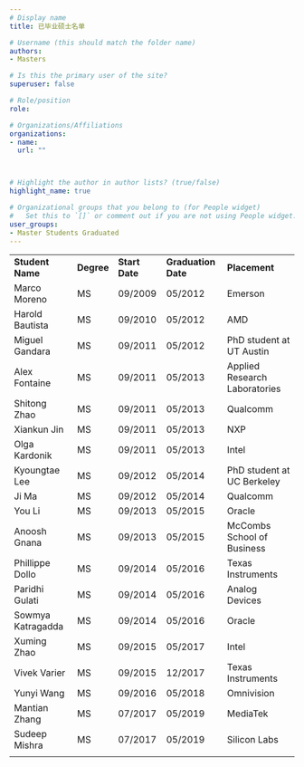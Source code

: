```yaml
---
# Display name
title: 已毕业硕士名单

# Username (this should match the folder name)
authors:
- Masters

# Is this the primary user of the site?
superuser: false

# Role/position
role: 

# Organizations/Affiliations
organizations:
- name: 
  url: ""



# Highlight the author in author lists? (true/false)
highlight_name: true

# Organizational groups that you belong to (for People widget)
#   Set this to `[]` or comment out if you are not using People widget.
user_groups:
- Master Students Graduated
---
```


<table>
    <tr>
        <td><b>Student Name</b></td>
        <td><b>Degree</b></td>
        <td><b>Start Date</b></td>
        <td><b>Graduation Date</b></td>
        <td><b>Placement</b></td>
    </tr>
    <tr>
        <td>Marco Moreno</td>
        <td>MS</td>
        <td>09/2009</td>
        <td>05/2012</td>
        <td>Emerson</td>
    </tr>
    <tr>
        <td>Harold Bautista</td>
        <td>MS</td>
        <td>09/2010</td>
        <td>05/2012</td>
        <td>AMD</td>
    </tr>
    <tr>
        <td>Miguel Gandara</td>
        <td>MS</td>
        <td>09/2011</td>
        <td>05/2012</td>
        <td>PhD student at UT Austin</td>
    </tr>
    <tr>
        <td>Alex Fontaine</td>
        <td>MS</td>
        <td>09/2011</td>
        <td>05/2013</td>
        <td>Applied Research Laboratories</td>
    </tr>
    <tr>
        <td>Shitong Zhao</td>
        <td>MS</td>
        <td>09/2011</td>
        <td>05/2013</td>
        <td>Qualcomm</td>
    </tr>
    <tr>
        <td>Xiankun Jin</td>
        <td>MS</td>
        <td>09/2011</td>
        <td>05/2013</td>
        <td>NXP</td>
    </tr>
    <tr>
        <td>Olga Kardonik</td>
        <td>MS</td>
        <td>09/2011</td>
        <td>05/2013</td>
        <td>Intel</td>
    </tr>
    <tr>
        <td>Kyoungtae Lee</td>
        <td>MS</td>
        <td>09/2012</td>
        <td>05/2014</td>
        <td>PhD student at UC Berkeley</td>
    </tr>
    <tr>
        <td>Ji Ma</td>
        <td>MS</td>
        <td>09/2012</td>
        <td>05/2014</td>
        <td>Qualcomm</td>
    </tr>
    <tr>
        <td>You Li</td>
        <td>MS</td>
        <td>09/2013</td>
        <td>05/2015</td>
        <td>Oracle</td>
    </tr>
    <tr>
        <td>Anoosh Gnana</td>
        <td>MS</td>
        <td>09/2013</td>
        <td>05/2015</td>
        <td>McCombs School of Business</td>
    </tr>
    <tr>
        <td>Phillippe Dollo</td>
        <td>MS</td>
        <td>09/2014</td>
        <td>05/2016</td>
        <td>Texas Instruments</td>
    </tr>
    <tr>
        <td>Paridhi Gulati</td>
        <td>MS</td>
        <td>09/2014</td>
        <td>05/2016</td>
        <td>Analog Devices</td>
    </tr>
    <tr>
        <td>Sowmya Katragadda</td>
        <td>MS</td>
        <td>09/2014</td>
        <td>05/2016</td>
        <td>Oracle</td>
    </tr>
    <tr>
        <td>Xuming Zhao</td>
        <td>MS</td>
        <td>09/2015</td>
        <td>05/2017</td>
        <td>Intel </td>
    </tr>
    <tr>
        <td>Vivek Varier </td>
        <td>MS</td>
        <td>09/2015</td>
        <td>12/2017</td>
        <td>Texas Instruments</td>
    </tr>
    <tr>
        <td>Yunyi Wang</td>
        <td>MS</td>
        <td>09/2016</td>
        <td>05/2018</td>
        <td>Omnivision</td>
    </tr>
    <tr>
        <td>Mantian Zhang</td>
        <td>MS</td>
        <td>07/2017</td>
        <td>05/2019</td>
        <td>MediaTek </td>
    </tr>
    <tr>
        <td>Sudeep Mishra</td>
        <td>MS</td>
        <td>07/2017</td>
        <td>05/2019</td>
        <td>Silicon Labs </td>
    </tr>
    <tr>
        <td></td>
    </tr>
</table>